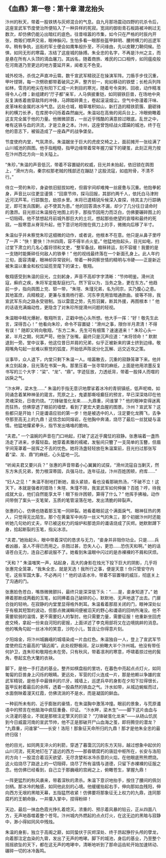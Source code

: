 ## 《血鼎》第一卷：第十章 潜龙抬头

汴州的秋天，带着一股铁锈与灰烬混合的气息。自九月那场震动四野的坑杀令后，这座宣武军节度使治所便陷入了一种异样的死寂。宽阔的御街青石板路被冲刷过无数次，却仿佛仍能沁出暗红的底色。往昔喧嚣的市集，如今只在严格的时辰内开张，商贩们噤声交易，眼神躲闪，生怕多看一眼那些盔甲鲜明、腰挎横刀的巡逻军卒。稍有争执，巡街的军士便会如鹰隼般扑至，不问缘由，先以皮鞭刀鞘伺候。恐惧，如同无形的寒霜，冻结了这座城的脉搏。朱全忠的名字，不再是汴州之主，而是悬在所有人头顶的滴血屠刀。其凶名，随着商旅、难民的口口相传，如同瘟疫般在河南道乃至更远的地方蔓延开来，闻者无不色变。

城外校场，杀伐之声直冲云霄。数千宣武军精锐正在操演军阵。刀盾手步伐沉重，甲叶铿锵，每一次劈砍都带着破风之声，整齐划一，宛如移动的铁壁；长枪兵列阵如林，雪亮的枪尖在秋阳下汇成一片刺目的寒光，随着号令突刺、回收，动作精准得令人心悸；新组建的“厅子都”亲军，人马俱披重铠，如同钢铁巨兽，在场地中央反复演练着凿穿敌阵的冲锋，马蹄踏碎黄土，卷起滚滚烟尘。空气中弥漫着汗味、皮革味和金属的冰冷气息。远处仓城，粮草堆积如山，新打造的精铁箭簇、磨砺锋利的横刀长矛，在库房中闪烁着森然幽光。朱温站在高耸的阅兵台上，冷眼俯瞰着这支完全属于他的力量。他微微颔首，一丝近乎残酷的满意掠过眼底。乱世之中，唯有这铁与血的洪流，才是立身之本。汴州，这座曾饱经战火蹂躏的城池，终于在他的意志下，被锻造成了一座森严的战争堡垒。

节度使府内堂，气氛肃杀。朱温踞坐于巨大的虎皮交椅之上，面前摊开一张绘满了山川城池的舆图。他手指粗糙，指甲边缘带着常年握刀留下的硬茧，此刻正用力按在汴州西北方向一处关隘上。

“朱珍，”朱温的声音低沉，带着不容置疑的权威，目光并未抬起，依旧锁在舆图上，“滑州方向，秦宗权那老贼的残部还在蹦跶？这股流寇，如疽附骨，不清不行。”

侍立一旁的朱珍，身姿依旧挺拔如枪，但眉宇间却难掩一丝疲惫与沉重。他抱拳躬身，声音比以往更显谨慎：“回禀节帅，探马回报，其部约两千人，依托白马津附近河汊芦苇，行踪飘忽，劫掠乡里。末将已遣精锐斥候深入查探，待其主力行踪确定，即可发兵围剿，必不使其为患。” 他的回答滴水不漏，却少了几分往日请命时的激昂。目光掠过朱温按在地图上的手，那指节因用力而泛白，仿佛要碾碎图上的一切阻碍。他不禁想起月前城外那巨大的土坑，想起那些绝望的哀嚎和最终的死寂。一股寒意从脊背升起，他下意识地将按在佩刀上的手，微微向后移了半寸。

朱温似乎并未察觉朱珍这细微的动作，或者说，他根本不在意。他只是从鼻子里哼了一声：“快！要快！汴州四周，容不得半点火星。” 他猛地抬起头，目光如电，扫过堂下肃立的几名心腹将领和文吏，“整军备战，粮秣转运，刻不容缓！我要的是一支随时能撕碎任何敌人的铁拳！” 他的视线最终落在一个新面孔身上。此人年约三旬，面容清癯，眼神却异常锐利，带着一种洞察世情的精明与冷硬——正是新近被朱温以重金和权位延揽至麾下的谋士，敬翔。

敬翔感受到朱温的目光，立刻躬身，声音不高却字字清晰：“节帅明鉴。滑州流寇，癣疥之疾，朱将军定能犁庭扫穴。然下官以为，当务之急，更在东方。” 他趋前一步，指向舆图上兖、郓一带，“朱瑄、朱瑾兄弟，名为同宗，实乃腹心之患。其地富庶，兵精粮足，更兼与淮南杨行密、河东李克用皆暗通款曲。彼等不除，我宣武军东向之路永受钳制。当以雷霆之势，先剪羽翼，断其外援，再图根本！” 他的话语充满煽动性，更隐含了对朱珍所提滑州问题的轻视。

朱温眼中精光爆射，敬翔所言，正戳中他心头所想。他大手一挥：“好！敬先生此言，深得吾心！” 他看向朱珍，命令不容置疑：“滑州之事，限你半月肃清！不得有误！” 随即又转向敬翔，“东方二朱，先生可有细策？速速道来！” 朱珍心头一紧，半月之期，何其严苛。他张了张嘴，最终只是沉声应道：“末将领命！” 默默退到一旁。堂中议事，他这位昔日并肩的兄弟，似乎正被新来的谋士挤到边缘。敬翔嘴角勾起一丝难以察觉的弧度，开始低声陈说分化瓦解、远交近攻之策。

议事毕，众人退下，内堂只剩下朱温一人。喧嚣散去，沉重的寂静笼罩下来。他并未立刻起身，目光落在书案一角。那里压着一张寻常的麻纸，上面是他用浓墨反复书写的三个大字：“梁”、“龙”、“鼎”。字迹狂放，力透纸背，带着一股择人而噬的凶戾之气。

“汴水畔，梁木生……” 朱温的手指无意识地摩挲着冰冷的青铜镇纸，低声呢喃，如同诵念着某种神圣的箴言。荒原之上，鬼婆那嘶哑癫狂的预言，早已深深烙印在他灵魂深处，日夜灼烧。“刀锋破茧化龙来……九鼎重，问谁掌？” 他的眼神变得迷离而狂热，仿佛穿透了眼前的墙壁，看到了更宏大更血腥的图景。汴州？宣武军？这些都只是开始！只是谶语应验的第一步！他是被选中的人，注定要化龙腾飞，去争夺那至高无上的九鼎！这信念如同熔岩，在他胸中奔涌，烧尽了最后一丝犹疑与温情。他猛地攥紧拳头，指节发出咯咯的脆响。

“夫君。” 一个温婉的声音在门口响起，打破了这近乎魔怔的寂静。张惠端着一盏热汤走了进来，步履轻盈。她穿着素雅的襦裙，发髻间只簪了一支简单的玉簪，但眉宇间笼罩着一层挥之不去的忧色。她将汤盏轻轻放在朱温案前，目光扫过那张写着“梁、龙、鼎”的麻纸，心头猛地一沉。

“听闻夫君又要兴兵？” 张惠的声音带着小心翼翼的试探，“滑州流寇自当剿灭，然东方朱氏兄弟，势力根深蒂固，兵强马壮。连年征战，汴州百姓困顿，府库……”

“妇人之见！” 朱温不耐地打断她，眉头紧锁，看也没看那碗热汤，“不破不立！这天下，本就是强者的猎场！朱瑄、朱瑾不除，我宣武军如何伸展？百姓？哼，待我成就大业，他们自然能享太平！眼下些许困顿，算得了什么？” 他挥手拂袖，动作间带倒了案头一支笔架，玉质的笔管滚落在地，发出清脆的碎裂声。

张惠的心，仿佛也随着那玉笔一同碎裂。她看着眼前这个满面戾气、眼神狂热的男人，只觉得无比陌生。那个在黄巢军中尚存一丝义气的朱三，那个初据汴州时还能听她几句劝的丈夫，早已被这权力的熔炉和那诡异的谶语烧成了灰烬。她默默蹲下身，拾起断裂的玉笔，指尖冰凉。

“夫君，”她抬起头，眼中带着深切的恳求与无力，“妾身并非阻你功业。只是……兵者凶器，圣人不得已而用之。杀戮过甚，恐失人心，更恐……恐伤天和啊。” 她的话语苍白无力，连自己都说服不了。她看到朱温眼中闪过的是赤裸裸的不屑和厌烦。

“天和？” 朱温嗤笑一声，站起身，高大的身影在烛光下投下巨大的阴影，几乎将张惠完全笼罩，“我朱全忠，就是天选！我所行之事，便是天意！你只管安守内宅，这些军国大事，不必再问！” 他的话语冰冷，带着不容置喙的威压，彻底关上了沟通的门。

张惠脸色苍白，嘴唇微微颤抖，最终只是深深低下头：“……是，妾身知道了。” 她捧着那断成两截的玉笔，如同捧着自己破碎的心，默默地、无声地退了出去。门扉合拢的轻响，在寂静的内堂里显得格外刺耳。朱温看着那扇关闭的门，眼神深处似乎有极其短暂的波动，但那点微澜瞬间便被滔天的野心和谶语的回响所淹没。他不需要软弱的温情，更不需要妇人的掣肘。他只需要力量，需要征服！他重新坐回虎皮交椅，拿起一份来自河阳的密报，上面详述了李克用部将又在边境挑衅的消息。他的嘴角勾起一丝冰冷的笑意，沙陀小儿，暂且让你得意片刻。

夕阳熔金，将汴州城巍峨的城墙染成一片血红色。朱温独自一人，登上了宣武军节度使府后方最高的“镇远阁”。此处视野极阔，足以俯瞰大半个汴州城。他没有带任何护卫，连朱珍和敬翔也未在旁。只有秋风，带着凛冽的寒意，呼啸着掠过他的鬓角，卷起玄色大氅的衣袂。

脚下，是他一手打造的基业。整齐如棋盘般的里坊，在暮色中亮起点点灯火，如同匍匐的巨兽身上闪烁的眼睛。更远处，军营的灯火连成一片，那是他赖以争雄的宣武军精锐，是他手中最锋利的爪牙。城墙上，巡逻兵卒的身影在夕阳下拉得很长，盔甲反射着最后的余晖，透着一股森然的铁血之气。汴水如带，从城边蜿蜒而过，水面倒映着漫天红霞，仿佛流淌的不是水，而是凝固的鲜血。

一种前所未有的、近乎膨胀的豪情，在朱温胸中激荡冲撞。眼前的景象，与荒原谶语中的预言在他脑海中疯狂重叠、印证。
“汴水畔，梁木生”——脚下这片由血与火浇灌的基业，不就是那根注定擎天的巨梁？
“刀锋破茧化龙来”——从砀山饥民到今日威震河南的宣武节帅，他不正是那破开尸山血海之茧，即将腾空的潜龙？
“九鼎重，问谁掌”——长安！洛阳！那象征天命所归的九鼎！那才是他朱全忠的最终归宿！

他的目光，如同两支淬火的利箭，穿透了暮霭沉沉的东方天际，越过想象中起伏的山川河流，死死地钉在了遥远的西方——那昏聩腐朽的唐廷中枢所在，长安与洛阳的方向！一股混合着滔天欲望、无尽贪婪和冰冷杀意的火焰，在他眼底熊熊燃烧。这火焰烧尽了路途上的一切阻碍，烧尽了所有温情与道德，只留下赤裸裸的征服之念。他仿佛已经看到，自己立于那巍峨的宫阙之上，俯瞰苍生，掌握九鼎！

一阵更猛烈的秋风袭来，带着深秋的肃杀。朱温下意识地抬手，按住了腰间的佩剑剑柄。那冰冷的触感，如同他此刻的心境。他缓缓抬起右手，伸向那如血残阳，伸向西方无垠的黑暗天幕，五指猛然收紧！仿佛要将那象征无上权力的九鼎，连同那腐朽的王朝命脉，一并攥入掌中，捏得粉碎！

天边，最后一抹血色霞光挣扎着熄灭。浓重的、预示着风暴的铅云，正从四面八方，无声地吞噬着整个苍穹。汴州城内外燃起的点点灯火，在这无边的黑暗与寂静中，渺小得如同风中残烛。

朱温的身影，独立于高阁之巅，如同蛰伏于灰烬深处、终于昂起狰狞头颅的孽龙，向着那注定血染的九霄，发出了无声的咆哮。脚下的城池，身后的基业，乃至整个摇摇欲坠的天下，都在这无声的咆哮中，清晰地听到了那命运齿轮开始加速转动、碾碎一切的冰冷轰鸣。